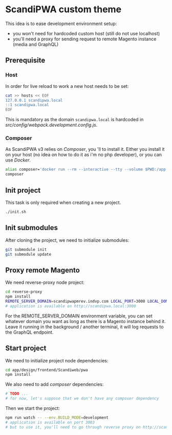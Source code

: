 # ScandiPWA custom theme

This idea is to ease development environment setup:

- you won't need for hardcoded custom host (still do not use localhost)
- you'll need a proxy for sending request to remote Magento instance (media and GraphQL)

## Prerequisite

### Host

In order for live reload to work a new host needs to be set:

```sh
cat >> hosts << EOF
127.0.0.1 scandipwa.local
::1 scandipwa.local
EOF
```

This is mandatory as the domain `scandipwa.local` is hardcoded in _src/config/webpack.development.config.js_.

### Composer

As ScandiPWA v3 relies on _Composer_, you 'll to install it.
Either you install it on your host (no idea on how to do it as i'm no php developer), or you can use _Docker_.

```sh
alias composer='docker run --rm --interactive --tty --volume $PWD:/app composer'
composer
```

## Init project

This task is only required when creating a new project.

```sh
./init.sh
```

## Init submodules

After cloning the project, we need to initialize submodules:

```sh
git submodule init
git submodule update
```

## Proxy remote Magento

We need reverse-proxy node project:

```sh
cd reverse-proxy
npm install
REMOTE_SERVER_DOMAIN=scandipwapmrev.indvp.com LOCAL_PORT=3000 LOCAL_DOMAIN=scandipwa.local node index.js
# application is available on http://scandipwa.local:3000
```

For the REMOTE_SERVER_DOMAIN environment variable, you can set whatever domain you want as long as there is a Magento instance behind it.
Leave it running in the background / another terminal, it will log requests to the GraphQL endpoint.

## Start project

We need to initialize project node dependencies:

```sh
cd app/design/frontend/Scandiweb/pwa
npm install
```

We also need to add _composer_ dependencies:

```sh
# TODO ...
# for now, let's suppose that we don't have any composer dependency
```

Then we start the project:

```sh
npm run watch -- --env.BUILD_MODE=development
# application is available on port 3003
# but to use it, you'll need to go through reverse proxy on http://scandipwa.local:3000
```
